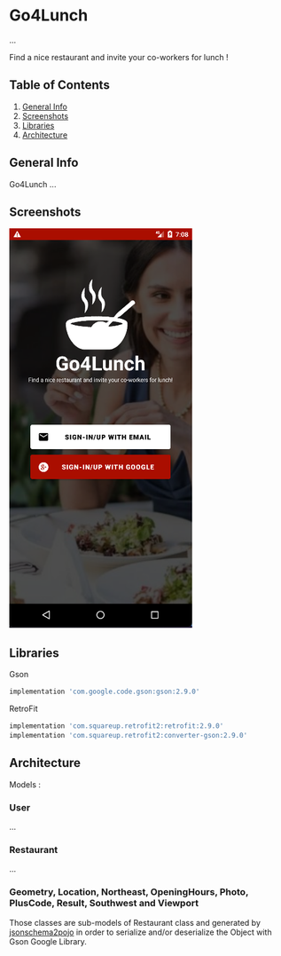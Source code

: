 # Go4Lunch

...

Find a nice restaurant and invite your co-workers for lunch !

## Table of Contents
1. [General Info](#general-info)
2. [Screenshots](#screenshots)
3. [Libraries](#libraries)
4. [Architecture](#architecture)

## General Info

Go4Lunch ...

## Screenshots
![Login Page](/app/src/main/res/drawable/readme1.png)

## Libraries

Gson
```python
implementation 'com.google.code.gson:gson:2.9.0'
```

RetroFit
```python
implementation 'com.squareup.retrofit2:retrofit:2.9.0'
implementation 'com.squareup.retrofit2:converter-gson:2.9.0'
```

## Architecture

Models :

### User
...
### Restaurant
...
### Geometry, Location, Northeast, OpeningHours, Photo, PlusCode, Result, Southwest and Viewport
Those classes are sub-models of Restaurant class and generated by [jsonschema2pojo](https://www.jsonschema2pojo.org) in order to serialize and/or deserialize the Object with Gson Google Library.